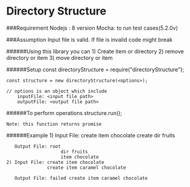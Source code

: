 # Directory Structure

###Requirement
    Nodejs : 8 version
    Mocha: to run test cases(5.2.0v)
    
###Assumption
    Input file is valid. If file is invalid code might break
    
######Using this library you can 
    1) Create item or directory
    2) remove directory or item
    3) move directory or item
    
    
######Setup
    const directoryStructure = require("directoryStructure");
    
    const structure = new directoryStructure(<options>);
    
    // options is an object which include
        inputFile: <input file path>
        outputFile: <output file path>
        
        
######To perform operations
    structure.run();
    
    Note: this function returns promise
    


######Example
    1) Input File: create item chocolate
                create dir fruits
    
       Output File: root
                        dir fruits
                        item chocolate   
    2) Input File: create item chocolate
                   create item caramel chocolate
        
       Output File: failed create item caramel chocolate            